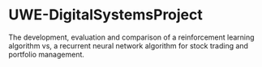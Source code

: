 # UWE-DigitalSystemsProject
The development, evaluation and comparison of a reinforcement learning algorithm vs, a recurrent neural network algorithm for stock trading and portfolio management.
